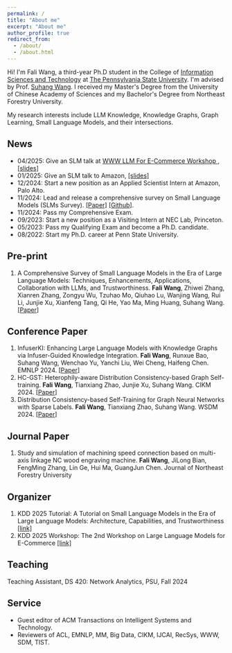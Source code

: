 ```yaml
---
permalink: /
title: "About me"
excerpt: "About me"
author_profile: true
redirect_from: 
  - /about/
  - /about.html
---
```


Hi! I'm Fali Wang, a third-year Ph.D student in the College of [Information Sciences and Technology](https://ist.psu.edu) at [The Pennsylvania State University](https://www.psu.edu/). I'm advised by Prof. [Suhang Wang](https://suhangwang.ist.psu.edu/). I received my Master's Degree from the University of Chinese Academy of Sciences and my Bachelor's Degree from Northeast Forestry University. 

My research interests include LLM Knowledge, Knowledge Graphs, Graph Learning, Small Language Models, and their intersections. 


## News
* 04/2025: Give an SLM talk at [WWW LLM For E-Commerce Workshop
](https://llm4ecommerce.github.io/schedule/), [[slides]](/files/SLMs_Survey_Slides__Copy_for_WWW_.pdf)
* 01/2025: Give an SLM talk to Amazon, [[slides]](/files/SLMs_Survey_Slides.pdf)
* 12/2024: Start a new position as an Applied Scientist Intern at Amazon, Palo Alto.
* 11/2024: Lead and release a comprehensive survey on Small Language Models (SLMs Survey). [[Paper]](https://arxiv.org/abs/2411.03350) [[Github]](https://github.com/FairyFali/SLMs-Survey).  
* 11/2024: Pass my Comprehensive Exam.
* 09/2023: Start a new position as a Visiting Intern at NEC Lab, Princeton.
* 05/2023: Pass my Qualifying Exam and become a Ph.D. candidate.
* 08/2022: Start my Ph.D. career at Penn State University.

## Pre-print
1. A Comprehensive Survey of Small Language Models in the Era of Large Language Models: Techniques, Enhancements, Applications, Collaboration with LLMs, and Trustworthiness. **Fali Wang**, Zhiwei Zhang, Xianren Zhang, Zongyu Wu, Tzuhao Mo, Qiuhao Lu, Wanjing Wang, Rui Li, Junjie Xu, Xianfeng Tang, Qi He, Yao Ma, Ming Huang, Suhang Wang. [[Paper](https://arxiv.org/abs/2411.03350)]

## Conference Paper  
1. InfuserKI: Enhancing Large Language Models with Knowledge Graphs via Infuser-Guided Knowledge Integration. **Fali Wang**, Runxue Bao, Suhang Wang, Wenchao Yu, Yanchi Liu, Wei Cheng, Haifeng Chen. EMNLP 2024. [[Paper](https://aclanthology.org/2024.findings-emnlp.209.pdf)]
2. HC-GST: Heterophily-aware Distribution Consistency-based Graph Self-training. **Fali Wang**, Tianxiang Zhao, Junjie Xu, Suhang Wang. CIKM 2024. [[Paper](https://arxiv.org/pdf/2407.17787)]
3. Distribution Consistency-based Self-Training for Graph Neural Networks with Sparse Labels. **Fali Wang**, Tianxiang Zhao, Suhang Wang. WSDM 2024. [[Paper](https://arxiv.org/pdf/2401.10394)]

## Journal Paper  
1. Study and simulation of machining speed connection based on multi-axis linkage NC wood engraving machine. **Fali Wang**, JiLong Bian, FengMing Zhang, Lin Ge, Hui Ma, GuangJun Chen. Journal of Northeast Forestry University

## Organizer
1. KDD 2025 Tutorial: A Tutorial on Small Language Models in the Era of Large Language Models: Architecture, Capabilities, and Trustworthiness [[link]](https://fairyfali.github.io/kdd2025-tutorial/)
2. KDD 2025 Workshop: The 2nd Workshop on Large Language Models for E-Commerce [[link]](https://kdd2025llm4ecommerce.github.io/)

## Teaching
Teaching Assistant, DS 420: Network Analytics, PSU, Fall 2024  

## Service
* Guest editor of ACM Transactions on Intelligent Systems and Technology.
* Reviewers of ACL, EMNLP, MM, Big Data, CIKM, IJCAI, RecSys, WWW, SDM, TIST.



<div style="margin-top: 75px;"></div>
